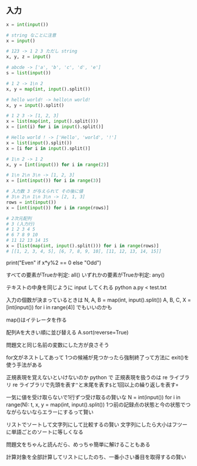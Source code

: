 ## 入力
```python
x = int(input())

# string なことに注意
x = input()

# 123 -> 1 2 3 ただし string
x, y, z = input()

# abcde -> ['a', 'b', 'c', 'd', 'e']
s = list(input())

# 1 2 -> 1\n 2
x, y = map(int, input().split())

# hello world! -> hello\n world!
x, y = input().split()

# 1 2 3 -> [1, 2, 3]
x = list(map(int, input().split()))
x = [int(i) for i in input().split()]

# Hello world ! -> ['Hello', 'world', '!']
x = list(input().split())
x = [i for i in input().split()]

# 1\n 2 -> 1 2
x, y = [int(input()) for i in range(2)]

# 1\n 2\n 3\n -> [1, 2, 3]
x = [int(input()) for i in range(3)]

# 入力数 3 が与えられて その後に値
# 3\n 2\n 1\n 3\n -> [2, 1, 3]
rows = int(input())
x = [int(input()) for i in range(rows)]

# 2次元配列
# 3 (入力行)
# 1 2 3 4 5
# 6 7 8 9 10
# 11 12 13 14 15
x = [list(map(int, input().split())) for i in range(rows)]
# [[1, 2, 3, 4, 5], [6, 7, 8, 9, 10], [11, 12, 13, 14, 15]]
```

print("Even" if x*y%2 == 0 else "Odd")

すべての要素がTrueか判定: all()
いずれかの要素がTrueか判定: any()

テキストの中身を同じように input してくれる
python a.py < test.txt

入力の個数が決まっているときは
N, A, B = map(int, input().split())
A, B, C, X = [int(input()) for i in range(4)]
でもいいのかも

map()はイテレータを作る

配列Aを大きい順に並び替える
A.sort(reverse=True)

問題文と同じ名前の変数にした方が良さそう

for文がネストしてあって 1つの候補が見つかったら強制終了って方法に
exit()を使う手法がある

正規表現を覚えないといけないのか
python で 正規表現を扱うのは re ライブラリ
re ライブラリで先頭を表す`^`と末尾を表す`$`と1回以上の繰り返しを表す`+`

一気に値を受け取らないで1行ずつ受け取るの賢いな
N = int(input())
for i in range(N):
    t, x, y = map(int, input().split())
1つ前の記録点の状態と今の状態でつながらないならエラーにするって賢い

リストでソートして文字列にして比較するの賢い
文字列にしたら大小はフツーに単語ごとのソートに等しくなる

問題文をちゃんと読んだら、めっちゃ簡単に解けることもある

計算対象を全部計算してリストにしたのち、一番小さい番目を取得するの賢い
